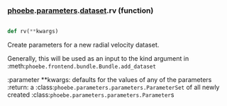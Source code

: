 ### [phoebe](phoebe.md).[parameters](phoebe.parameters.md).[dataset](phoebe.parameters.dataset.md).rv (function)


```py

def rv(**kwargs)

```



Create parameters for a new radial velocity dataset.

Generally, this will be used as an input to the kind argument in
:meth:`phoebe.frontend.bundle.Bundle.add_dataset`

:parameter **kwargs: defaults for the values of any of the parameters
:return: a :class:`phoebe.parameters.parameters.ParameterSet` of all newly
    created :class:`phoebe.parameters.parameters.Parameter`s

